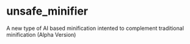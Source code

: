 unsafe_minifier
===============

A new type of AI based minification intented to complement traditional minification (Alpha Version)
